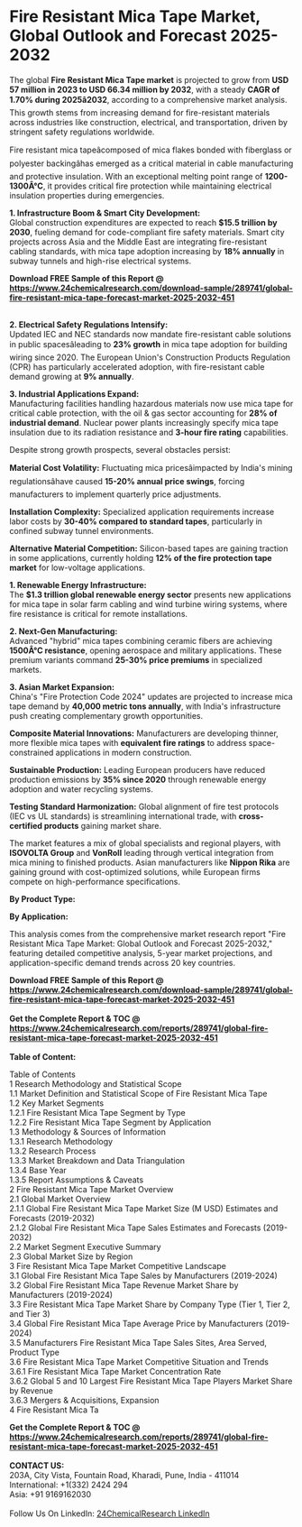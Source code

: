 <h1>Fire Resistant Mica Tape Market, Global Outlook and Forecast 2025-2032</h1><p>The global <strong>Fire Resistant Mica Tape market</strong> is projected to grow from <strong>USD 57 million in 2023 to USD 66.34 million by 2032</strong>, with a steady <strong>CAGR of 1.70% during 2025â2032</strong>, according to a comprehensive market analysis. This growth stems from increasing demand for fire-resistant materials across industries like construction, electrical, and transportation, driven by stringent safety regulations worldwide.</p><p>Fire resistant mica tapeâcomposed of mica flakes bonded with fiberglass or polyester backingâhas emerged as a critical material in cable manufacturing and protective insulation. With an exceptional melting point range of <strong>1200-1300Â°C</strong>, it provides critical fire protection while maintaining electrical insulation properties during emergencies.</p><p><strong>1. Infrastructure Boom &amp; Smart City Development:</strong><br>
Global construction expenditures are expected to reach <strong>$15.5 trillion by 2030</strong>, fueling demand for code-compliant fire safety materials. Smart city projects across Asia and the Middle East are integrating fire-resistant cabling standards, with mica tape adoption increasing by <strong>18% annually</strong> in subway tunnels and high-rise electrical systems.</p><div><b>Download FREE Sample of this Report @ 
            <a href="https://www.24chemicalresearch.com/download-sample/289741/global-fire-resistant-mica-tape-forecast-market-2025-2032-451">
            https://www.24chemicalresearch.com/download-sample/289741/global-fire-resistant-mica-tape-forecast-market-2025-2032-451</a></b></div><br><p><strong>2. Electrical Safety Regulations Intensify:</strong><br>
Updated IEC and NEC standards now mandate fire-resistant cable solutions in public spacesâleading to <strong>23% growth</strong> in mica tape adoption for building wiring since 2020. The European Union's Construction Products Regulation (CPR) has particularly accelerated adoption, with fire-resistant cable demand growing at <strong>9% annually</strong>.</p><p><strong>3. Industrial Applications Expand:</strong><br>
Manufacturing facilities handling hazardous materials now use mica tape for critical cable protection, with the oil &amp; gas sector accounting for <strong>28% of industrial demand</strong>. Nuclear power plants increasingly specify mica tape insulation due to its radiation resistance and <strong>3-hour fire rating</strong> capabilities.</p><p>Despite strong growth prospects, several obstacles persist:</p><p><strong>Material Cost Volatility:</strong> Fluctuating mica pricesâimpacted by India's mining regulationsâhave caused <strong>15-20% annual price swings</strong>, forcing manufacturers to implement quarterly price adjustments.</p><p><strong>Installation Complexity:</strong> Specialized application requirements increase labor costs by <strong>30-40% compared to standard tapes</strong>, particularly in confined subway tunnel environments.</p><p><strong>Alternative Material Competition:</strong> Silicon-based tapes are gaining traction in some applications, currently holding <strong>12% of the fire protection tape market</strong> for low-voltage applications.</p><p><strong>1. Renewable Energy Infrastructure:</strong><br>
The <strong>$1.3 trillion global renewable energy sector</strong> presents new applications for mica tape in solar farm cabling and wind turbine wiring systems, where fire resistance is critical for remote installations.</p><p><strong>2. Next-Gen Manufacturing:</strong><br>
Advanced "hybrid" mica tapes combining ceramic fibers are achieving <strong>1500Â°C resistance</strong>, opening aerospace and military applications. These premium variants command <strong>25-30% price premiums</strong> in specialized markets.</p><p><strong>3. Asian Market Expansion:</strong><br>
China's "Fire Protection Code 2024" updates are projected to increase mica tape demand by <strong>40,000 metric tons annually</strong>, with India's infrastructure push creating complementary growth opportunities.</p><p><strong>Composite Material Innovations:</strong> Manufacturers are developing thinner, more flexible mica tapes with <strong>equivalent fire ratings</strong> to address space-constrained applications in modern construction.</p><p><strong>Sustainable Production:</strong> Leading European producers have reduced production emissions by <strong>35% since 2020</strong> through renewable energy adoption and water recycling systems.</p><p><strong>Testing Standard Harmonization:</strong> Global alignment of fire test protocols (IEC vs UL standards) is streamlining international trade, with <strong>cross-certified products</strong> gaining market share.</p><p>The market features a mix of global specialists and regional players, with <strong>ISOVOLTA Group</strong> and <strong>VonRoll</strong> leading through vertical integration from mica mining to finished products. Asian manufacturers like <strong>Nippon Rika</strong> are gaining ground with cost-optimized solutions, while European firms compete on high-performance specifications.</p><p><strong>By Product Type:</strong></p><p><strong>By Application:</strong></p><p>This analysis comes from the comprehensive market research report "Fire Resistant Mica Tape Market: Global Outlook and Forecast 2025-2032," featuring detailed competitive analysis, 5-year market projections, and application-specific demand trends across 20 key countries.</p><div><b>Download FREE Sample of this Report @ 
            <a href="https://www.24chemicalresearch.com/download-sample/289741/global-fire-resistant-mica-tape-forecast-market-2025-2032-451">
            https://www.24chemicalresearch.com/download-sample/289741/global-fire-resistant-mica-tape-forecast-market-2025-2032-451</a></b></div><br><div><b>Get the Complete Report & TOC @ 
            <a href="https://www.24chemicalresearch.com/reports/289741/global-fire-resistant-mica-tape-forecast-market-2025-2032-451">
            https://www.24chemicalresearch.com/reports/289741/global-fire-resistant-mica-tape-forecast-market-2025-2032-451</a></b></div><br>
            <b>Table of Content:</b><p>Table of Contents<br />
1 Research Methodology and Statistical Scope<br />
1.1 Market Definition and Statistical Scope of Fire Resistant Mica Tape<br />
1.2 Key Market Segments<br />
1.2.1 Fire Resistant Mica Tape Segment by Type<br />
1.2.2 Fire Resistant Mica Tape Segment by Application<br />
1.3 Methodology & Sources of Information<br />
1.3.1 Research Methodology<br />
1.3.2 Research Process<br />
1.3.3 Market Breakdown and Data Triangulation<br />
1.3.4 Base Year<br />
1.3.5 Report Assumptions & Caveats<br />
2 Fire Resistant Mica Tape Market Overview<br />
2.1 Global Market Overview<br />
2.1.1 Global Fire Resistant Mica Tape Market Size (M USD) Estimates and Forecasts (2019-2032)<br />
2.1.2 Global Fire Resistant Mica Tape Sales Estimates and Forecasts (2019-2032)<br />
2.2 Market Segment Executive Summary<br />
2.3 Global Market Size by Region<br />
3 Fire Resistant Mica Tape Market Competitive Landscape<br />
3.1 Global Fire Resistant Mica Tape Sales by Manufacturers (2019-2024)<br />
3.2 Global Fire Resistant Mica Tape Revenue Market Share by Manufacturers (2019-2024)<br />
3.3 Fire Resistant Mica Tape Market Share by Company Type (Tier 1, Tier 2, and Tier 3)<br />
3.4 Global Fire Resistant Mica Tape Average Price by Manufacturers (2019-2024)<br />
3.5 Manufacturers Fire Resistant Mica Tape Sales Sites, Area Served, Product Type<br />
3.6 Fire Resistant Mica Tape Market Competitive Situation and Trends<br />
3.6.1 Fire Resistant Mica Tape Market Concentration Rate<br />
3.6.2 Global 5 and 10 Largest Fire Resistant Mica Tape Players Market Share by Revenue<br />
3.6.3 Mergers & Acquisitions, Expansion<br />
4 Fire Resistant Mica Ta</p><div><b>Get the Complete Report & TOC @ 
            <a href="https://www.24chemicalresearch.com/reports/289741/global-fire-resistant-mica-tape-forecast-market-2025-2032-451">
            https://www.24chemicalresearch.com/reports/289741/global-fire-resistant-mica-tape-forecast-market-2025-2032-451</a></b></div><br><b>CONTACT US:</b><br>
            203A, City Vista, Fountain Road, Kharadi, Pune, India - 411014<br>
            International: +1(332) 2424 294<br>
            Asia: +91 9169162030 <br><br>
            Follow Us On LinkedIn: <a href="https://www.linkedin.com/company/24chemicalresearch/">24ChemicalResearch LinkedIn</a>